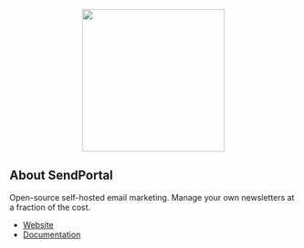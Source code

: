 <p align="center"><img src="https://sendportal.io/img/sendportal.png" width="250"></p>

## About SendPortal

Open-source self-hosted email marketing. Manage your own newsletters at a fraction of the cost.

- [Website](https://sendportal.io)
- [Documentation](https://sendportal.io/docs)
